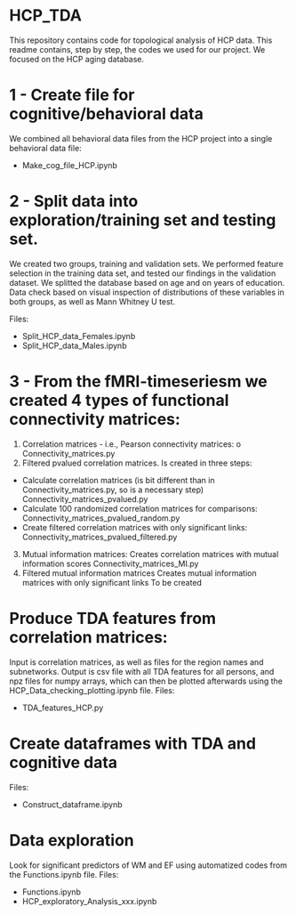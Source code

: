# HCP_TDA

This repository contains code for topological analysis of HCP data. This readme contains, step by step, the codes we used for our project. We focused on the HCP aging database. 

# 1 - Create file for cognitive/behavioral data
We combined all behavioral data files from the HCP project into a single behavioral data file:

- Make_cog_file_HCP.ipynb

# 2 - Split data into exploration/training set and testing set.
We created two groups, training and validation sets. We performed feature selection in the training data set, and tested our findings in the validation dataset. We splitted the database based on age and on years of education. Data check based on visual inspection of distributions of these variables in both groups, as well as Mann Whitney U test.

Files:
- Split_HCP_data_Females.ipynb
- Split_HCP_data_Males.ipynb

# 3 - From the fMRI-timeseriesm we created 4 types of functional connectivity matrices:
1. Correlation matrices - i.e., Pearson connectivity matrices: 
o Connectivity_matrices.py
2. Filtered pvalued correlation matrices.
Is created in three steps:
- Calculate correlation matrices (is bit different than in Connectivity_matrices.py, so is a necessary step) 
Connectivity_matrices_pvalued.py
- Calculate 100 randomized correlation matrices for comparisons:
Connectivity_matrices_pvalued_random.py
- Create filtered correlation matrices with only significant links:
Connectivity_matrices_pvalued_filtered.py
3. Mutual information matrices:
Creates correlation matrices with mutual information scores
Connectivity_matrices_MI.py
4. Filtered mutual information matrices
Creates mutual information matrices with only significant links
To be created

# Produce TDA features from correlation matrices:
Input is correlation matrices, as well as files for the region names and subnetworks. Output is csv file with all TDA features for all persons, and npz files for numpy arrays, which can then be plotted afterwards using the HCP_Data_checking_plotting.ipynb file.
Files:
- TDA_features_HCP.py

# Create dataframes with TDA and cognitive data
Files:
- Construct_dataframe.ipynb

# Data exploration
Look for significant predictors of WM and EF using automatized codes from the Functions.ipynb file.
Files:
- Functions.ipynb
- HCP_exploratory_Analysis_xxx.ipynb
